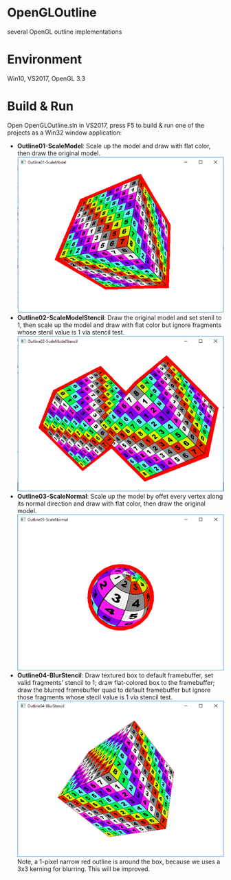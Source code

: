 # OpenGLOutline

several OpenGL outline implementations

# Environment
Win10, VS2017, OpenGL 3.3

# Build & Run

Open OpenGLOutline.sln in VS2017, press F5 to build & run one of the projects as a Win32 window application:

* **Outline01-ScaleModel**: Scale up the model and draw with flat color, then draw the original model.  
  ![](doc/1.png)
* **Outline02-ScaleModelStencil**: Draw the original model and set stenil to 1, then scale up the model and draw with flat color but ignore fragments whose stenil value is 1 via stencil test.  
  ![](doc/2.png)
* **Outline03-ScaleNormal**: Scale up the model by offet every vertex along its normal direction and draw with flat color, then draw the original model.  
  ![](doc/3.png)
* **Outline04-BlurStencil**: Draw textured box to default framebuffer, set valid fragments' stencil to 1; draw flat-colored box to the framebuffer; draw the blurred framebuffer quad to default framebuffer but ignore those fragments whose stecil value is 1 via stencil test.  
  ![](doc/4.png)  
  Note, a 1-pixel narrow red outline is around the box, because we uses a 3x3 kerning for blurring. This will be improved.
